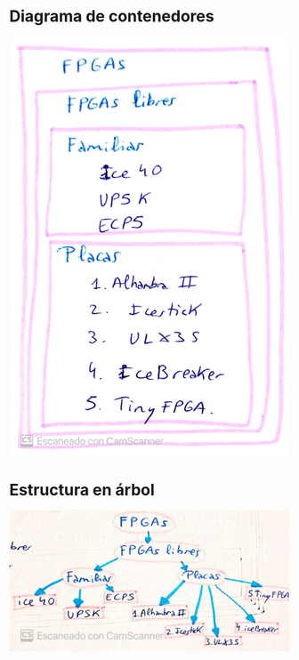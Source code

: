 # Diagrama de contenedores
![](Ej4Diagrama_contenedores.png)

# Estructura en árbol
![](Ej4Estructura_Arbol.png)